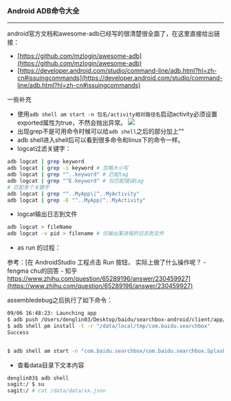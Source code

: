 ### Android ADB命令大全
---

android官方文档和awesome-adb已经写的很清楚很全面了，在这里直接给出链接：
* [https://github.com/mzlogin/awesome-adb](https://github.com/mzlogin/awesome-adb)
* [https://developer.android.com/studio/command-line/adb.html?hl=zh-cn#issuingcommands](https://developer.android.com/studio/command-line/adb.html?hl=zh-cn#issuingcommands)

一些补充
* 使用`adb shell am start -n 包名/activity相对路径名`启动activity必须设置exported属性为true，不然会抛出异常。
![](./adb_am.jpg)
* 出现grep不是可用命令时候可以给`adb shell`之后的部分加上""
* adb shell进入shell后可以看到很多命令和linux下的命令一样。
* logcat过滤关键字：
```bash
adb logcat | grep keyword
adb logcat | grep -i keyword # 忽略大小写
adb logcat | grep "^..keyword" # 匹配tag
adb logcat | grep "^E.keyword" # 仅匹配错误tag
# 匹配多个关键字
adb logcat | grep "^..MyApp\|^..MyActivity"
adb logcat | grep -E "^..MyApp|^..MyActivity"
```
* logcat输出日志到文件
```bash
adb logcat > fileName
adb logcat -v pid > filename # 仅输出某进程的日志到文件
```
* as run 的过程：

参考：[在 AndroidStudio 工程点击 Run 按钮， 实际上做了什么操作呢？ - fengma chu的回答 - 知乎
https://www.zhihu.com/question/65289196/answer/230459927](https://www.zhihu.com/question/65289196/answer/230459927)

assembledebug之后执行了如下命令：
```bash
09/06 16:48:23: Launching app
$ adb push /Users/denglin03/Desktop/baidu/searchbox-android/client/app/build/outputs/apk/debug/app-debug.apk /data/local/tmp/com.baidu.searchbox
$ adb shell pm install -t -r "/data/local/tmp/com.baidu.searchbox"
Success


$ adb shell am start -n "com.baidu.searchbox/com.baidu.searchbox.SplashActivity" -a android.intent.action.MAIN -c android.intent.category.LAUNCHER
```

* 查看data目录下文本内容

```bash
denglin03$ adb shell
sagit:/ $ su
sagit:/ # cat /data/data/xx.json
```